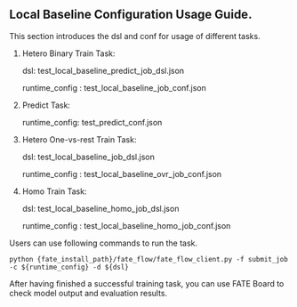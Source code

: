 ## Local Baseline Configuration Usage Guide.

This section introduces the dsl and conf for usage of different tasks.

1. Hetero Binary Train Task:

    dsl: test_local_baseline_predict_job_dsl.json

    runtime_config : test_local_baseline_job_conf.json

2. Predict Task:

    runtime_config: test_predict_conf.json 

3. Hetero One-vs-rest Train Task:
    
   dsl: test_local_baseline_job_dsl.json

   runtime_config : test_local_baseline_ovr_job_conf.json

4.  Homo Train Task:

    dsl: test_local_baseline_homo_job_dsl.json

    runtime_config : test_local_baseline_homo_job_conf.json

Users can use following commands to run the task.

    python {fate_install_path}/fate_flow/fate_flow_client.py -f submit_job -c ${runtime_config} -d ${dsl}

After having finished a successful training task, you can use FATE Board to check model output and evaluation results. 